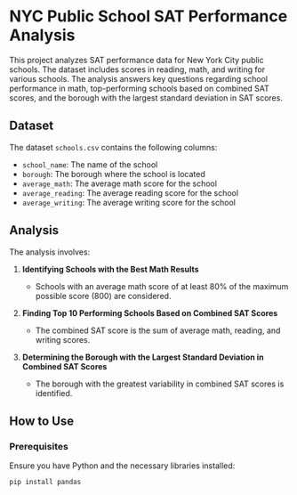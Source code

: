 # NYC Public School SAT Performance Analysis

This project analyzes SAT performance data for New York City public schools. The dataset includes scores in reading, math, and writing for various schools. The analysis answers key questions regarding school performance in math, top-performing schools based on combined SAT scores, and the borough with the largest standard deviation in SAT scores.

## Dataset

The dataset `schools.csv` contains the following columns:
- `school_name`: The name of the school
- `borough`: The borough where the school is located
- `average_math`: The average math score for the school
- `average_reading`: The average reading score for the school
- `average_writing`: The average writing score for the school

## Analysis

The analysis involves:

1. **Identifying Schools with the Best Math Results**
   - Schools with an average math score of at least 80% of the maximum possible score (800) are considered.
   
2. **Finding Top 10 Performing Schools Based on Combined SAT Scores**
   - The combined SAT score is the sum of average math, reading, and writing scores.

3. **Determining the Borough with the Largest Standard Deviation in Combined SAT Scores**
   - The borough with the greatest variability in combined SAT scores is identified.

## How to Use

### Prerequisites

Ensure you have Python and the necessary libraries installed:

```bash
pip install pandas
